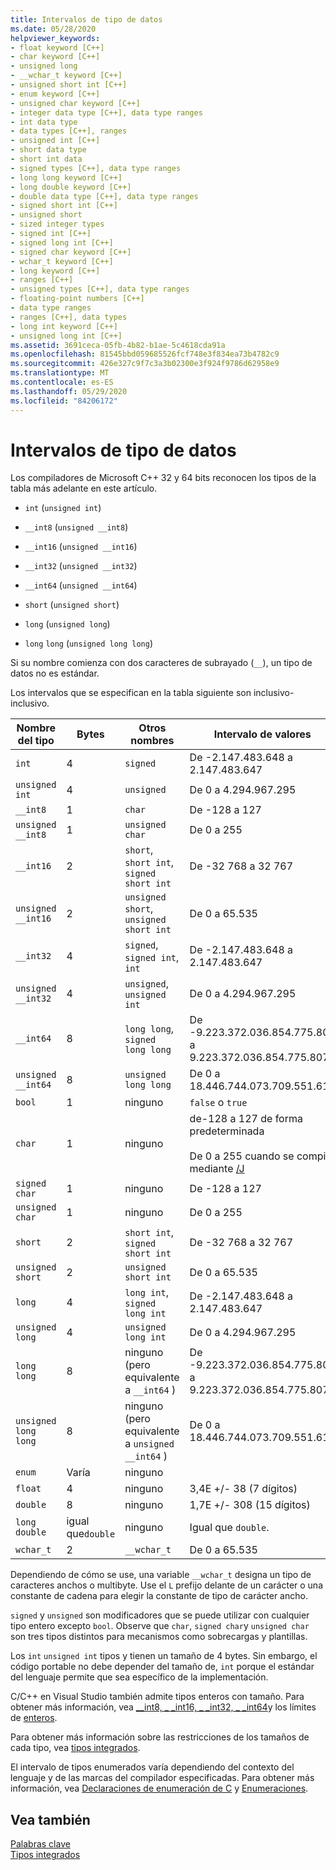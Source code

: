 ```yaml
---
title: Intervalos de tipo de datos
ms.date: 05/28/2020
helpviewer_keywords:
- float keyword [C++]
- char keyword [C++]
- unsigned long
- __wchar_t keyword [C++]
- unsigned short int [C++]
- enum keyword [C++]
- unsigned char keyword [C++]
- integer data type [C++], data type ranges
- int data type
- data types [C++], ranges
- unsigned int [C++]
- short data type
- short int data
- signed types [C++], data type ranges
- long long keyword [C++]
- long double keyword [C++]
- double data type [C++], data type ranges
- signed short int [C++]
- unsigned short
- sized integer types
- signed int [C++]
- signed long int [C++]
- signed char keyword [C++]
- wchar_t keyword [C++]
- long keyword [C++]
- ranges [C++]
- unsigned types [C++], data type ranges
- floating-point numbers [C++]
- data type ranges
- ranges [C++], data types
- long int keyword [C++]
- unsigned long int [C++]
ms.assetid: 3691ceca-05fb-4b82-b1ae-5c4618cda91a
ms.openlocfilehash: 81545bbd059685526fcf748e3f834ea73b4782c9
ms.sourcegitcommit: 426e327c9f7c3a3b02300e3f924f9786d62958e9
ms.translationtype: MT
ms.contentlocale: es-ES
ms.lasthandoff: 05/29/2020
ms.locfileid: "84206172"
---
```

# <a name="data-type-ranges"></a>Intervalos de tipo de datos

Los compiladores de Microsoft C++ 32 y 64 bits reconocen los tipos de la tabla más adelante en este artículo.

- `int` (`unsigned int`)

- `__int8` (`unsigned __int8`)

- `__int16` (`unsigned __int16`)

- `__int32` (`unsigned __int32`)

- `__int64` (`unsigned __int64`)

- `short` (`unsigned short`)

- `long` (`unsigned long`)

- `long` `long` (`unsigned long long`)

Si su nombre comienza con dos caracteres de subrayado (`__`), un tipo de datos no es estándar.

Los intervalos que se especifican en la tabla siguiente son inclusivo-inclusivo.

|Nombre del tipo|Bytes|Otros nombres|Intervalo de valores|
|---------------|-----------|-----------------|---------------------|
|`int`|4|`signed`|De -2.147.483.648 a 2.147.483.647|
|`unsigned int`|4|`unsigned`|De 0 a 4.294.967.295|
|`__int8`|1|`char`|De -128 a 127|
|`unsigned __int8`|1|`unsigned char`|De 0 a 255|
|`__int16`|2|`short`, `short int`, `signed short int`|De -32 768 a 32 767|
|`unsigned __int16`|2|`unsigned short`, `unsigned short int`|De 0 a 65.535|
|`__int32`|4|`signed`, `signed int`, `int`|De -2.147.483.648 a 2.147.483.647|
|`unsigned __int32`|4|`unsigned`, `unsigned int`|De 0 a 4.294.967.295|
|`__int64`|8|`long long`, `signed long long`|De -9.223.372.036.854.775.808 a 9.223.372.036.854.775.807|
|`unsigned __int64`|8|`unsigned long long`|De 0 a 18.446.744.073.709.551.615|
|`bool`|1|ninguno|`false` o `true`|
|`char`|1|ninguno|de-128 a 127 de forma predeterminada<br /><br /> De 0 a 255 cuando se compila mediante [/J](../build/reference/j-default-char-type-is-unsigned.md)|
|`signed char`|1|ninguno|De -128 a 127|
|`unsigned char`|1|ninguno|De 0 a 255|
|`short`|2|`short int`, `signed short int`|De -32 768 a 32 767|
|`unsigned short`|2|`unsigned short int`|De 0 a 65.535|
|`long`|4|`long int`, `signed long int`|De -2.147.483.648 a 2.147.483.647|
|`unsigned long`|4|`unsigned long int`|De 0 a 4.294.967.295|
|`long long`|8|ninguno (pero equivalente a `__int64` )|De -9.223.372.036.854.775.808 a 9.223.372.036.854.775.807|
|`unsigned long long`|8|ninguno (pero equivalente a `unsigned __int64` )|De 0 a 18.446.744.073.709.551.615|
|`enum`|Varía|ninguno| |
|`float`|4|ninguno|3,4E +/- 38 (7 dígitos)|
|`double`|8|ninguno|1,7E +/- 308 (15 dígitos)|
|`long double`|igual que`double`|ninguno|Igual que `double`.|
|`wchar_t`|2|`__wchar_t`|De 0 a 65.535|

Dependiendo de cómo se use, una variable `__wchar_t` designa un tipo de caracteres anchos o multibyte. Use el `L` prefijo delante de un carácter o una constante de cadena para elegir la constante de tipo de carácter ancho.

`signed` y `unsigned` son modificadores que se puede utilizar con cualquier tipo entero excepto `bool`. Observe que `char`, `signed char`y `unsigned char` son tres tipos distintos para mecanismos como sobrecargas y plantillas.

Los `int` `unsigned int` tipos y tienen un tamaño de 4 bytes. Sin embargo, el código portable no debe depender del tamaño de, `int` porque el estándar del lenguaje permite que sea específico de la implementación.

C/C++ en Visual Studio también admite tipos enteros con tamaño. Para obtener más información, vea [__int8, \_ _int16, \_ _int32, \_ _int64](../cpp/int8-int16-int32-int64.md)y los límites de [enteros](../cpp/integer-limits.md).

Para obtener más información sobre las restricciones de los tamaños de cada tipo, vea [tipos integrados](../cpp/fundamental-types-cpp.md).

El intervalo de tipos enumerados varía dependiendo del contexto del lenguaje y de las marcas del compilador especificadas. Para obtener más información, vea [Declaraciones de enumeración de C](../c-language/c-enumeration-declarations.md) y [Enumeraciones](../cpp/enumerations-cpp.md).

## <a name="see-also"></a>Vea también

[Palabras clave](../cpp/keywords-cpp.md)<br/>
[Tipos integrados](../cpp/fundamental-types-cpp.md)
